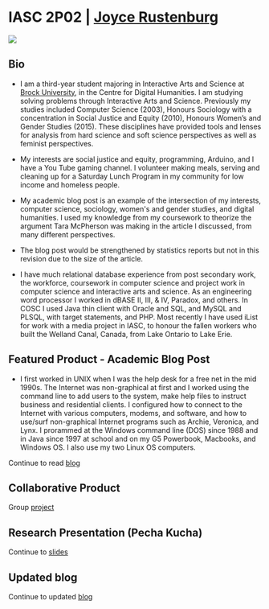 #  IASC 2P02 | [Joyce Rustenburg](https://twitter.com/rustenburg_J)

![](images/rustenburgJ-AboutMe.png)

## Bio 

- I am a third-year student majoring in Interactive Arts and Science at [Brock University](https://brocku.ca/humanities/humanities-research/humanities-research/humanities-research-institute), in the Centre for Digital Humanities. I am studying solving problems through Interactive Arts and Science. Previously my studies included Computer Science (2003), Honours Sociology with a concentration in Social Justice and Equity (2010), Honours Women’s and Gender Studies (2015). These disciplines have provided tools and lenses for analysis from hard science and soft science perspectives as well as feminist perspectives.

- My interests are social justice and equity, programming, Arduino, and I have a You Tube gaming channel. I volunteer making meals, serving and cleaning up for a Saturday Lunch Program in my community for low income and homeless people.

- My academic blog post is an example of the intersection of my interests, computer science, sociology, women's and gender studies, and digital humanities. I used my knowledge from my coursework to theorize the argument Tara McPherson was making in the article I discussed, from many different perspectives.

- The blog post would be strengthened by statistics reports but not in this revision due to the size of the article. 

- I have much relational database experience from post secondary work, the workforce, coursework in computer science and project work in computer science and interactive arts and science. As an engineering word processor I worked in dBASE II, III, & IV, Paradox, and others. In COSC I used  Java thin client with Oracle and SQL, and MySQL and PLSQL, with target statements, and PHP. Most recently I have used iList for work with a media project in IASC, to honour the fallen workers who built the Welland Canal, Canada, from Lake Ontario to Lake Erie.

## Featured Product - Academic Blog Post 

- I first worked in UNIX when I was the help desk for a free net in the mid 1990s. The Internet was non-graphical at first and I worked using the command line to add users to the system, make help files to instruct business and residential clients. I configured how to connect to the Internet with various computers, modems, and software, and how to use/surf non-graphical Internet programs such as Archie, Veronica, and Lynx. I prorammed at the Windows command line (DOS) since 1988 and in Java since 1997 at school and on my G5 Powerbook, Macbooks, and Windows OS. I also use my two Linux OS computers.

Continue to read [blog](https://rustenburgJ.github.io/IASC-2P02/blog)

## Collaborative Product 

Group [project](https://rustenburgj.github.io/IASC-2P02/groupproject.html)

## Research Presentation (Pecha Kucha)

Continue to [slides](https://rustenburgj.github.io/IASC-2P02/reveal/reveal_working/index.html)


## Updated blog 

Continue to updated [blog](https://rustenburgJ.github.io/IASC-2P02/blog)


